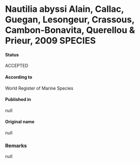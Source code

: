 # Nautilia abyssi Alain, Callac, Guegan, Lesongeur, Crassous, Cambon-Bonavita, Querellou & Prieur, 2009 SPECIES

#### Status
ACCEPTED

#### According to
World Register of Marine Species

#### Published in
null

#### Original name
null

### Remarks
null
